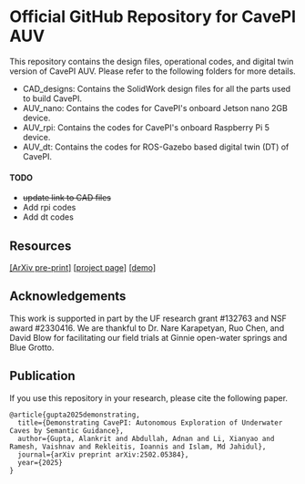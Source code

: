# Official GitHub Repository for CavePI AUV

This repository contains the design files, operational codes, and digital twin version of CavePI AUV. Please refer to the following folders for more details.

- CAD_designs: Contains the SolidWork design files for all the parts used to build CavePI.
- AUV_nano: Contains the codes for CavePI's onboard Jetson nano 2GB device.
- AUV_rpi: Contains the codes for CavePI's onboard Raspberry Pi 5 device.
- AUV_dt: Contains the codes for ROS-Gazebo based digital twin (DT) of CavePI.

#### TODO
- ~~update link to CAD files~~
- Add rpi codes
- Add dt codes

## Resources

[[ArXiv pre-print]](https://arxiv.org/pdf/2502.05384) [[project page]](https://robopi.ece.ufl.edu/cavepi.html)  [[demo]](https://youtu.be/p41RzSAfM7g)

## Acknowledgements

This work is supported in part by the UF research grant #132763 and NSF award #2330416. 
We are thankful to Dr. Nare Karapetyan, Ruo Chen, and David Blow for facilitating our field trials at Ginnie open-water springs and Blue Grotto.

## Publication
If you use this repository in your research, please cite the following paper.
```
@article{gupta2025demonstrating,
  title={Demonstrating CavePI: Autonomous Exploration of Underwater Caves by Semantic Guidance},
  author={Gupta, Alankrit and Abdullah, Adnan and Li, Xianyao and Ramesh, Vaishnav and Rekleitis, Ioannis and Islam, Md Jahidul},
  journal={arXiv preprint arXiv:2502.05384},
  year={2025}
}
```
